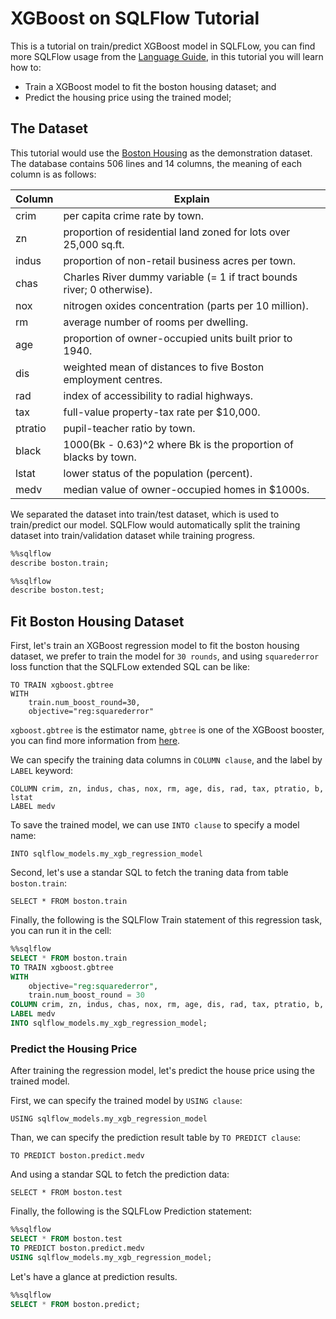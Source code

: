 # XGBoost on SQLFlow Tutorial

This is a tutorial on train/predict XGBoost model in SQLFLow, you can find more SQLFlow usage from the [Language Guide](../language_guide.md), in this tutorial you will learn how to:
- Train a XGBoost model to fit the boston housing dataset; and
- Predict the housing price using the trained model;


## The Dataset

This tutorial would use the [Boston Housing](https://www.kaggle.com/c/boston-housing) as the demonstration dataset.
The database contains 506 lines and 14 columns, the meaning of each column is as follows:

Column | Explain 
-- | -- 
crim|per capita crime rate by town.
zn|proportion of residential land zoned for lots over 25,000 sq.ft.
indus|proportion of non-retail business acres per town.
chas|Charles River dummy variable (= 1 if tract bounds river; 0 otherwise).
nox|nitrogen oxides concentration (parts per 10 million).
rm|average number of rooms per dwelling.
age|proportion of owner-occupied units built prior to 1940.
dis|weighted mean of distances to five Boston employment centres.
rad|index of accessibility to radial highways.
tax|full-value property-tax rate per \$10,000.
ptratio|pupil-teacher ratio by town.
black|1000(Bk - 0.63)^2 where Bk is the proportion of blacks by town.
lstat|lower status of the population (percent).
medv|median value of owner-occupied homes in $1000s.

We separated the dataset into train/test dataset, which is used to train/predict our model. SQLFlow would automatically split the training dataset into train/validation dataset while training progress.

```sql
%%sqlflow
describe boston.train;
```

```sql
%%sqlflow
describe boston.test;
```

## Fit Boston Housing Dataset

First, let's train an XGBoost regression model to fit the boston housing dataset, we prefer to train the model for `30 rounds`,
and using `squarederror` loss function that the SQLFLow extended SQL can be like:

```
TO TRAIN xgboost.gbtree
WITH
    train.num_boost_round=30,
    objective="reg:squarederror"
```

`xgboost.gbtree` is the estimator name, `gbtree` is one of the XGBoost booster, you can find more information from [here](https://xgboost.readthedocs.io/en/latest/parameter.html#general-parameters).

We can specify the training data columns in `COLUMN clause`, and the label by `LABEL` keyword:

```
COLUMN crim, zn, indus, chas, nox, rm, age, dis, rad, tax, ptratio, b, lstat
LABEL medv
```

To save the trained model, we can use `INTO clause` to specify a model name:

```
INTO sqlflow_models.my_xgb_regression_model
```

Second, let's use a standar SQL to fetch the traning data from table `boston.train`:

```
SELECT * FROM boston.train
```

Finally, the following is the SQLFlow Train statement of this regression task, you can run it in the cell:

```sql
%%sqlflow
SELECT * FROM boston.train
TO TRAIN xgboost.gbtree
WITH
    objective="reg:squarederror",
    train.num_boost_round = 30
COLUMN crim, zn, indus, chas, nox, rm, age, dis, rad, tax, ptratio, b, lstat
LABEL medv
INTO sqlflow_models.my_xgb_regression_model;
```

### Predict the Housing Price
After training the regression model, let's predict the house price using the trained model.

First, we can specify the trained model by `USING clause`: 

```
USING sqlflow_models.my_xgb_regression_model
```

Than, we can specify the prediction result table by `TO PREDICT clause`:

```
TO PREDICT boston.predict.medv
```

And using a standar SQL to fetch the prediction data:

```
SELECT * FROM boston.test
```

Finally, the following is the SQLFLow Prediction statement:

```sql
%%sqlflow
SELECT * FROM boston.test
TO PREDICT boston.predict.medv
USING sqlflow_models.my_xgb_regression_model;
```

Let's have a glance at prediction results.

```sql
%%sqlflow
SELECT * FROM boston.predict;
```
